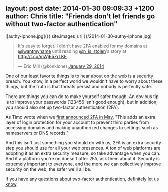 layout: post
date: 2014-01-30 09:09:33 +1200
author: Chris
title: "Friends don't let friends go without two-factor authentication"
----

![authy-iphone.jpg]({{ site.images_url }}/2014-01-30-authy-iphone.jpg)

<blockquote class="twitter-tweet" lang="en"><p>It&#39;s easy to forget. I didn&#39;t have 2FA enabled for my domains at <a href="https://twitter.com/iwantmyname">@iwantmyname</a> until reading <a href="https://twitter.com/N_is_stolen">@n_is_stolen</a>&#39;s story at <a href="http://t.co/mWj65ZrLKE">http://t.co/mWj65ZrLKE</a>.</p>&mdash; Eric Mill (@konklone) <a href="https://twitter.com/konklone/statuses/428566916580397056">January 29, 2014</a></blockquote>
<script async src="//platform.twitter.com/widgets.js" charset="utf-8"></script>

<!-- excerpt -->

One of our least favorite things is to hear about on the web is a security breach. You know, in a perfect world we wouldn't have to worry about these things, but the truth is that threats persist and nobody is perfectly safe.

There are things you can do to make yourself safer though. An obvious tip is to improve your passwords (123456 isn't good enough), but in addition, you should also set up two-factor authentication (2FA). 

<!-- /excerpt -->

As Timo wrote when we [first announced 2FA in May](https://iwantmyname.com/blog/2013/05/protect-your-domain-registrar-account-with-two-factor-authentication.html), "This adds an extra layer of login protection for your account to prevent third parties from accessing domains and making unauthorized changes to settings such as nameservers or DNS records."

And this isn't just something you should do with us, 2FA is an extra security step you should use for all your web presences. A ton of web platforms are adopting it as an extra security measure, so take advantage when you can. And if a platform you're on doesn't offer 2FA, ask them about it. Security is extremely important to everyone, and the more we can collectively improve security on the web, the safer we'll all be.

If you have any questions about two-factor authentication, [definitely let us know](https://iwantmyname.com/support).
